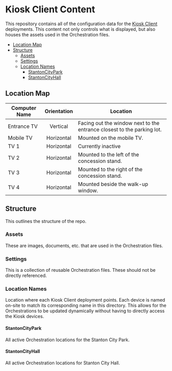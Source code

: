 <!-- omit in toc -->
# Kiosk Client Content

This repository contains all of the configuration data for the [Kiosk Client](https://github.com/CityOfStanton/Kiosk-Client/) deployments. This content not only controls what is displayed, but also houses the assets used in the Orchestration files.

- [Location Map](#location-map)
- [Structure](#structure)
  - [Assets](#assets)
  - [Settings](#settings)
  - [Location Names](#location-names)
    - [StantonCityPark](#stantoncitypark)
    - [StantonCityHall](#stantoncityhall)

## Location Map

| Computer Name | Orientation | Location |
| - | :-: | - |
| Entrance TV | Vertical | Facing out the window next to the entrance closest to the parking lot. |
| Mobile TV | Horizontal | Mounted on the mobile TV. |
| TV 1 | Horizontal | Currently inactive |
| TV 2 | Horizontal | Mounted to the left of the concession stand. |
| TV 3 | Horizontal | Mounted to the right of the concession stand. |
| TV 4 | Horizontal | Mounted beside the walk-up window. |

## Structure

This outlines the structure of the repo.

### Assets

These are images, documents, etc. that are used in the Orchestration files.

### Settings

This is a collection of reusable Orchestration files. These should not be directly referenced.

### Location Names

Location where each Kiosk Client deployment points. Each device is named on-site to match its corresponding name in this directory. This allows for the Orchestrations to be updated dynamically without having to directly access the Kiosk devices.

#### StantonCityPark

All active Orchestration locations for the Stanton City Park.

#### StantonCityHall

All active Orchestration locations for Stanton City Hall.
